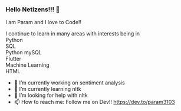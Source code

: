 ### Hello Netizens!!! 👋
I am Param and I love to Code!! 

I continue to learn in many areas with interests being in  
Python  
SQL  
Python mySQL  
Flutter  
Machine Learning  
HTML



- 🔭 I’m currently working on sentiment analysis
- 🌱 I’m currently learning nltk
- 🤔 I’m looking for help with nltk
- 📫 How to reach me: Follow me on Dev!! https://dev.to/param3103
<!--
**Param3103/Param3103** is a ✨ _special_ ✨ repository because its `README.md` (this file) appears on your GitHub profile.

Here are some ideas to get you started:

- 🔭 I’m currently working on ...
- 🌱 I’m currently learning ...
- 👯 I’m looking to collaborate on ...
- 🤔 I’m looking for help with ...
- 💬 Ask me about ...
- 📫 How to reach me: ...
- 😄 Pronouns: ...
- ⚡ Fun fact: ...
-->
